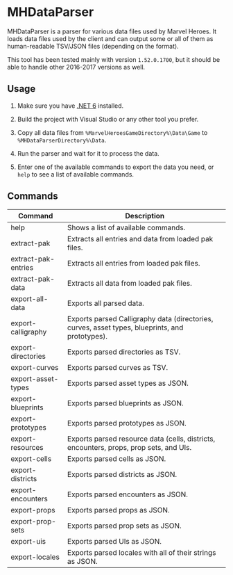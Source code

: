 # MHDataParser

MHDataParser is a parser for various data files used by Marvel Heroes. It loads data files used by the client and can output some or all of them as human-readable TSV/JSON files (depending on the format).

This tool has been tested mainly with version `1.52.0.1700`, but it should be able to handle other 2016-2017 versions as well.

## Usage

1. Make sure you have [.NET 6](https://dotnet.microsoft.com/en-us/download/dotnet/6.0) installed.

2. Build the project with Visual Studio or any other tool you prefer.

3. Copy all data files from `%MarvelHeroesGameDirectory%\Data\Game` to `%MHDataParserDirectory%\Data`.

4. Run the parser and wait for it to process the data.

5. Enter one of the available commands to export the data you need, or `help` to see a list of available commands.

## Commands

| Command             | Description                                                                                     |
| ------------------- | ----------------------------------------------------------------------------------------------- |
| help                | Shows a list of available commands.                                                             |
| extract-pak         | Extracts all entries and data from loaded pak files.                                            |
| extract-pak-entries | Extracts all entries from loaded pak files.                                                     |
| extract-pak-data    | Extracts all data from loaded pak files.                                                        |
| export-all-data     | Exports all parsed data.                                                                        |
| export-calligraphy  | Exports parsed Calligraphy data (directories, curves, asset types, blueprints, and prototypes). |
| export-directories  | Exports parsed directories as TSV.                                                              |
| export-curves       | Exports parsed curves as TSV.                                                                   |
| export-asset-types  | Exports parsed asset types as JSON.                                                             |
| export-blueprints   | Exports parsed blueprints as JSON.                                                              |
| export-prototypes   | Exports parsed prototypes as JSON.                                                              |
| export-resources    | Exports parsed resource data (cells, districts, encounters, props, prop sets, and UIs.          |
| export-cells        | Exports parsed cells as JSON.                                                                   |
| export-districts    | Exports parsed districts as JSON.                                                               |
| export-encounters   | Exports parsed encounters as JSON.                                                              |
| export-props        | Exports parsed props as JSON.                                                                   |
| export-prop-sets    | Exports parsed prop sets as JSON.                                                               |
| export-uis          | Exports parsed UIs as JSON.                                                                     |
| export-locales      | Exports parsed locales with all of their strings as JSON.                                       |
